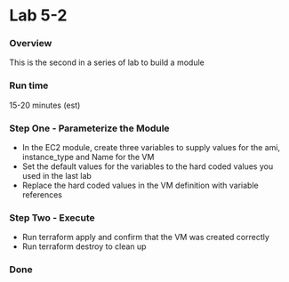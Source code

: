 # Lab 5-2

### Overview
 
This is the second in a series of lab to build a module

### Run time
15-20 minutes (est)

### Step One - Parameterize the Module

* In the EC2 module, create three variables to supply values for the ami, instance_type and Name for the VM
* Set the default values for the variables to the hard coded values you used in the last lab
* Replace the hard coded values in the VM definition with variable references

### Step Two - Execute

* Run terraform apply and confirm that the VM was created correctly
* Run terraform destroy to clean up

### Done



